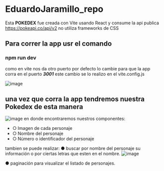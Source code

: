 # EduardoJaramillo_repo
Esta **POKEDEX** fue creada con Vite usando React y consume la api publica https://pokeapi.co/api/v2 no utiliza frameworks de CSS 
## Para correr la app usr el comando 
### **npm run dev**
como en vite nos da otro puerto por defecto lo cambie para que la app corra en el puerto ***3001*** este cambio se lo realizo en el vite.config.js


![image](https://user-images.githubusercontent.com/67389025/234740067-d04e0622-618e-47ed-ae57-6b07e60b9e9c.png)

## una vez que corra la app tendremos nuestra Pokedex de esta manera
![image](https://user-images.githubusercontent.com/67389025/234740169-be5e05b0-89f5-4b4b-953b-2c68d543b108.png)
en donde encontraremos nuestros componentes:
* ○ Imagen de cada personaje
* ○ Nombre del personaje
* ○ Número o identificador del personaje

tambien se puede realizar:
● buscar por nombre del personaje su información o por ciertas letras que esten en el nombre.
![image](https://user-images.githubusercontent.com/67389025/234740608-97e5eb38-c754-475d-82c0-85dcabfd8338.png)

● paginación para visualizar el listado de personajes.


